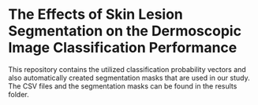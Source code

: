 # The Effects of Skin Lesion Segmentation on the Dermoscopic Image Classification Performance
This repository contains the utilized classification probability vectors and also automatically created segmentation masks that are used in our study. The CSV files and the segmentation masks can be found in the results folder. 
